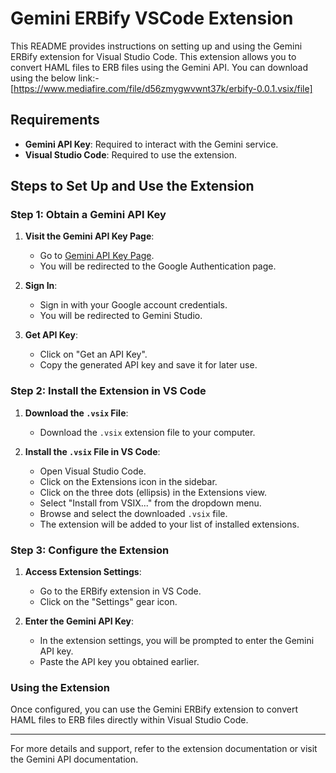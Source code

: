 # Gemini ERBify VSCode Extension

This README provides instructions on setting up and using the Gemini ERBify extension for Visual Studio Code. This extension allows you to convert HAML files to ERB files using the Gemini API.
You can download using the below link:-
[https://www.mediafire.com/file/d56zmygwvwnt37k/erbify-0.0.1.vsix/file]

## Requirements

- **Gemini API Key**: Required to interact with the Gemini service.
- **Visual Studio Code**: Required to use the extension.

## Steps to Set Up and Use the Extension

### Step 1: Obtain a Gemini API Key

1. **Visit the Gemini API Key Page**:
   - Go to [Gemini API Key Page](https://ai.google.dev/gemini-api/docs/api-key).
   - You will be redirected to the Google Authentication page.

2. **Sign In**:
   - Sign in with your Google account credentials.
   - You will be redirected to Gemini Studio.

3. **Get API Key**:
   - Click on "Get an API Key".
   - Copy the generated API key and save it for later use.

### Step 2: Install the Extension in VS Code

1. **Download the `.vsix` File**:
   - Download the `.vsix` extension file to your computer.

2. **Install the `.vsix` File in VS Code**:
   - Open Visual Studio Code.
   - Click on the Extensions icon in the sidebar.
   - Click on the three dots (ellipsis) in the Extensions view.
   - Select "Install from VSIX..." from the dropdown menu.
   - Browse and select the downloaded `.vsix` file.
   - The extension will be added to your list of installed extensions.

### Step 3: Configure the Extension

1. **Access Extension Settings**:
   - Go to the ERBify extension in VS Code.
   - Click on the "Settings" gear icon.

2. **Enter the Gemini API Key**:
   - In the extension settings, you will be prompted to enter the Gemini API key.
   - Paste the API key you obtained earlier.

### Using the Extension

Once configured, you can use the Gemini ERBify extension to convert HAML files to ERB files directly within Visual Studio Code.

---

For more details and support, refer to the extension documentation or visit the Gemini API documentation.
